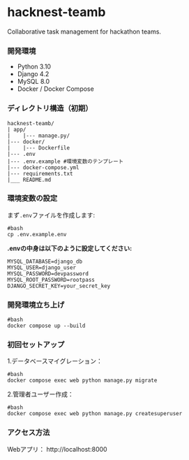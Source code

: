 # hacknest-teamb
Collaborative task management for hackathon teams.

### 開発環境
- Python 3.10
- Django 4.2
- MySQL 8.0
- Docker / Docker Compose

### ディレクトリ構造（初期）
```
hacknest-teamb/  
| app/  
|    |--- manage.py/  
|--- docker/  
|    |--- Dockerfile
|--- .env  
|--- .env.example #環境変数のテンプレート  
|--- docker-compose.yml  
|--- requirements.txt  
|___ README.md
```
### 環境変数の設定

まず`.env`ファイルを作成します:

```
#bash
cp .env.example.env
```

**.envの中身は以下のように設定してください:**
```
MYSQL_DATABASE=django_db
MYSQL_USER=django_user
MYSQL_PASSWORD=devpassword
MYSQL_ROOT_PASSWORD=rootpass
DJANGO_SECRET_KEY=your_secret_key
```

### 開発環境立ち上げ
```
#bash
docker compose up --build
```

### 初回セットアップ
1.データベースマイグレーション：
```
#bash
docker compose exec web python manage.py migrate
```
2.管理者ユーザー作成：
```
#bash
docker compose exec web python manage.py createsuperuser
```

### アクセス方法
Webアプリ： http://localhost:8000

